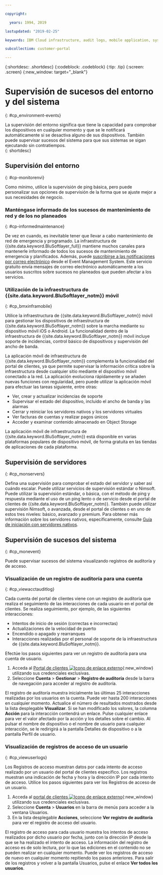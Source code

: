 ```yaml
---

copyright:

  years: 1994, 2019

lastupdated: "2019-02-25"

keywords: IBM Cloud infrastructure, audit logs, mobile application, system events, monitoring your environment 

subcollectiom: customer-portal

---
```


{:shortdesc: .shortdesc}
{:codeblock: .codeblock}
{:tip: .tip}
{:screen: .screen}
{:new_window: target="_blank"}


# Supervisión de sucesos del entorno y del sistema
{: #cp_environment-events}

La supervisión del entorno significa que tiene la capacidad para comprobar los dispositivos en cualquier momento y que se le notificará automáticamente si se desactiva alguno de sus dispositivos. También puede supervisar sucesos del sistema para que sus sistemas se sigan ejecutando sin contratiempos.  
{: shortdesc}

## Supervisión del entorno
{: #cp-monitorenvi}

Como mínimo, utilice la supervisión de ping básica, pero puede personalizar sus opciones de supervisión de la forma que se ajuste mejor a sus necesidades de negocio.

### Manténgase informado de los sucesos de mantenimiento de red y de los no planeados
{: #cp-informedmaintenance}

De vez en cuando, es inevitable tener que llevar a cabo mantenimiento de red de emergencia y programado. La infraestructura de {{site.data.keyword.BluSoftlayer_full}} mantiene muchos canales para mantenerle informado de todos los sucesos de mantenimiento de emergencia y planificados. Además, puede [suscribirse a las notificaciones por correo electrónico](/docs/customer-portal?topic=customer-portal-cp_bpnotifications#cp_bpnotifications) desde el Event Management System. Este servicio gratuito envía mensajes de correo electrónico automáticamente a los usuarios suscritos sobre sucesos no planeados que pueden afectar a los servicios.

### Utilización de la infraestructura de {{site.data.keyword.BluSoftlayer_notm}} móvil
{: #cp_bmxinframobile}

Utilice la infraestructura de {{site.data.keyword.BluSoftlayer_notm}} móvil para gestionar los dispositivos de infraestructura de {{site.data.keyword.BluSoftlayer_notm}} sobre la marcha mediante su dispositivo móvil iOS o Android. La funcionalidad dentro de la infraestructura de {{site.data.keyword.BluSoftlayer_notm}} móvil incluye soporte de incidencias, control básico de dispositivos y supervisión del ancho de banda.

La aplicación móvil de infraestructura de {{site.data.keyword.BluSoftlayer_notm}} complementa la funcionalidad del portal de clientes, ya que permite supervisar la información crítica sobre la infraestructura desde cualquier sitio mediante el dispositivo móvil conectado a la red. La aplicación evoluciona rápidamente y se añaden nuevas funciones con regularidad, pero puede utilizar la aplicación móvil para efectuar las tareas siguiente, entre otras:
  * Ver, crear y actualizar incidencias de soporte
  * Supervisar el estado del dispositivo, incluido el ancho de banda y las alarmas
  * Cerrar y reiniciar los servidores nativos y los servidores virtuales
  * Ver facturas de cuentas y realizar pagos únicos
  * Acceder y examinar contenido almacenado en Object Storage

La aplicación móvil de infraestructura de {{site.data.keyword.BluSoftlayer_notm}} está disponible en varias plataformas populares de dispositivo móvil, de forma gratuita en las tiendas de aplicaciones de cada plataforma.

## Supervisión de servidores
{: #cp_monservers}

Defina una supervisión para comprobar el estado del servidor y saber así cuándo escalar. Puede utilizar servicios de supervisión estándar o Nimsoft. Puede utilizar la supervisión estándar, o básica, con el método de ping y respuesta mediante el uso de un ping lento o de servicio desde el portal de clientes de {{site.data.keyword.BluSoftlayer_notm}}. También puede utilizar supervisión Nimsoft, o avanzada, desde el portal de clientes o en uno de estos tres niveles: básico, avanzado y premium. Para obtener más información sobre los servidores nativos, específicamente, consulte [Guía de iniciación con servidores nativos](/docs/bare-metal?topic=bare-metal-getting-started#getting-started).

## Supervisión de sucesos del sistema
{: #cp_monevent}

Puede supervisar sucesos del sistema visualizando registros de auditoría y de acceso.

### Visualización de un registro de auditoría para una cuenta
{: #cp_viewacctauditlog}

Cada cuenta del portal de clientes viene con un registro de auditoría que realiza el seguimiento de las interacciones de cada usuario en el portal de clientes. Se realiza seguimiento, por ejemplo, de las siguientes interacciones:
  * Intentos de inicio de sesión (correctas e incorrectas)
  * Actualizaciones de la velocidad de puerto
  * Encendido o apagado y rearranques
  * Interacciones realizadas por el personal de soporte de la infraestructura de {{site.data.keyword.BluSoftlayer_notm}}.

Efectúe los pasos siguientes para ver un registro de auditoría para una cuenta de usuario.

1. Acceda al [Portal de clientes ![Icono de enlace externo](../icons/launch-glyph.svg)](https://control.softlayer.com/){:new_window} utilizando sus credenciales exclusivas.
2. Seleccione **Cuenta** > **Gestionar** > **Registro de auditoría** desde la barra de navegación para acceder al registro de auditoría.

El registro de auditoría muestra inicialmente las últimas 25 interacciones realizadas por los usuarios en la cuenta. Puede ver hasta 200 interacciones en cualquier momento. Actualice el número de resultados mostrados desde la lista desplegable **Visualizar**. Si se han modificado los valores, la columna **Acción** para la interacción contendrá un enlace. Pulse cualquier enlace para ver el valor afectado por la acción y los detalles sobre el cambio. Al pulsar el nombre de dispositivo o el nombre de usuario para cualquier interacción, se le redirigirá a la pantalla Detalles de dispositivo o a la pantalla Perfil de usuario.

### Visualización de registros de acceso de un usuario
{: #cp_viewuserlogs}

Los Registros de acceso muestran datos por cada intento de acceso realizado por un usuario del portal de clientes específico. Los registros muestran una indicación de fecha y hora y la dirección IP por cada intento de acceso. Utilice los pasos siguientes para ver los Registros de acceso de un usuario.

1. Acceda al [portal de clientes ![Icono de enlace externo](../icons/launch-glyph.svg)](https://control.softlayer.com/){:new_window} utilizando sus credenciales exclusivas.
2. Seleccione **Cuenta** > **Usuarios** en la barra de menús para acceder a la ventana Usuarios.
3. En la lista desplegable **Acciones**, seleccione **Ver registro de auditoría** para ver el registro de acceso del usuario.

El registro de acceso para cada usuario muestra los intentos de acceso realizados por dicho usuario por fecha, junto con la dirección IP desde la que se ha realizado el intento de acceso. La información del registro de acceso es de solo lectura, por lo que las ediciones en el contenido no se pueden realizar en cualquier momento. Puede ver los registros de acceso de nuevo en cualquier momento repitiendo los pasos anteriores. Para salir de los registros y volver a la pantalla Usuarios, pulse el enlace **Ver todos los usuarios**.
